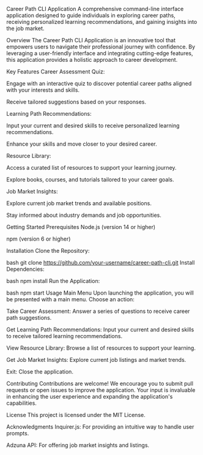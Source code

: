 Career Path CLI Application
A comprehensive command-line interface application designed to guide individuals in exploring career paths, receiving personalized learning recommendations, and gaining insights into the job market.

Overview
The Career Path CLI Application is an innovative tool that empowers users to navigate their professional journey with confidence. By leveraging a user-friendly interface and integrating cutting-edge features, this application provides a holistic approach to career development.

Key Features
Career Assessment Quiz:

Engage with an interactive quiz to discover potential career paths aligned with your interests and skills.

Receive tailored suggestions based on your responses.

Learning Path Recommendations:

Input your current and desired skills to receive personalized learning recommendations.

Enhance your skills and move closer to your desired career.

Resource Library:

Access a curated list of resources to support your learning journey.

Explore books, courses, and tutorials tailored to your career goals.

Job Market Insights:

Explore current job market trends and available positions.

Stay informed about industry demands and job opportunities.

Getting Started
Prerequisites
Node.js (version 14 or higher)

npm (version 6 or higher)

Installation
Clone the Repository:

bash
git clone https://github.com/your-username/career-path-cli.git
Install Dependencies:

bash
npm install
Run the Application:

bash
npm start
Usage
Main Menu
Upon launching the application, you will be presented with a main menu. Choose an action:

Take Career Assessment: Answer a series of questions to receive career path suggestions.

Get Learning Path Recommendations: Input your current and desired skills to receive tailored learning recommendations.

View Resource Library: Browse a list of resources to support your learning.

Get Job Market Insights: Explore current job listings and market trends.

Exit: Close the application.

Contributing
Contributions are welcome! We encourage you to submit pull requests or open issues to improve the application. Your input is invaluable in enhancing the user experience and expanding the application's capabilities.

License
This project is licensed under the MIT License.

Acknowledgments
Inquirer.js: For providing an intuitive way to handle user prompts.

Adzuna API: For offering job market insights and listings.
